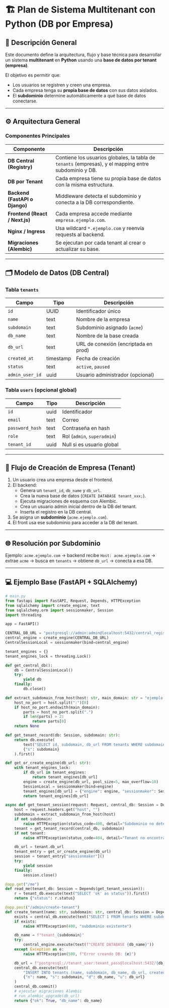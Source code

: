 # 🏗️ Plan de Sistema Multitenant con Python (DB por Empresa)

## 📘 Descripción General

Este documento define la arquitectura, flujo y base técnica para desarrollar un sistema **multitenant** en **Python** usando una **base de datos por tenant (empresa)**.

El objetivo es permitir que:

- Los usuarios se registren y creen una empresa.
- Cada empresa tenga su **propia base de datos** con sus datos aislados.
- El **subdominio** determine automáticamente a qué base de datos conectarse.

---

## ⚙️ Arquitectura General

### Componentes Principales

| Componente                     | Descripción                                                                                           |
| ------------------------------ | ----------------------------------------------------------------------------------------------------- |
| **DB Central (Registry)**      | Contiene los usuarios globales, la tabla de `tenants` (empresas), y el mapping entre subdominio y DB. |
| **DB por Tenant**              | Cada empresa tiene su propia base de datos con la misma estructura.                                   |
| **Backend (FastAPI o Django)** | Middleware detecta el subdominio y conecta a la DB correspondiente.                                   |
| **Frontend (React / Next.js)** | Cada empresa accede mediante `empresa.ejemplo.com`.                                                   |
| **Nginx / Ingress**            | Usa wildcard `*.ejemplo.com` y reenvía requests al backend.                                           |
| **Migraciones (Alembic)**      | Se ejecutan por cada tenant al crear o actualizar su base.                                            |

---

## 🗂️ Modelo de Datos (DB Central)

### Tabla `tenants`

| Campo           | Tipo      | Descripción                          |
| --------------- | --------- | ------------------------------------ |
| `id`            | UUID      | Identificador único                  |
| `name`          | text      | Nombre de la empresa                 |
| `subdomain`     | text      | Subdominio asignado (`acme`)         |
| `db_name`       | text      | Nombre de la base creada             |
| `db_url`        | text      | URL de conexión (encriptada en prod) |
| `created_at`    | timestamp | Fecha de creación                    |
| `status`        | text      | `active`, `paused`                   |
| `admin_user_id` | uuid      | Usuario administrador (opcional)     |

### Tabla `users` (opcional global)

| Campo           | Tipo | Descripción                 |
| --------------- | ---- | --------------------------- |
| `id`            | uuid | Identificador               |
| `email`         | text | Correo                      |
| `password_hash` | text | Contraseña en hash          |
| `role`          | text | Rol (`admin`, `superadmin`) |
| `tenant_id`     | uuid | Null si es usuario global   |

---

## 🚀 Flujo de Creación de Empresa (Tenant)

1. Un usuario crea una empresa desde el frontend.
2. El backend:
   - Genera un `tenant_id`, `db_name` y `db_url`.
   - Crea la nueva base de datos (`CREATE DATABASE tenant_xxx;`).
   - Ejecuta migraciones de esquema con Alembic.
   - Crea un usuario admin inicial dentro de la DB del tenant.
   - Inserta el registro en la DB central.
3. Se asigna un **subdominio** (`acme.ejemplo.com`).
4. El front usa ese subdominio para acceder a la DB del tenant.

---

## 🌐 Resolución por Subdominio

Ejemplo:
`acme.ejemplo.com` → backend recibe `Host: acme.ejemplo.com`
→ extrae `acme` → busca en `tenants` → obtiene `db_url` → conecta a esa DB.

---

## 💻 Ejemplo Base (FastAPI + SQLAlchemy)

```python
# main.py
from fastapi import FastAPI, Request, Depends, HTTPException
from sqlalchemy import create_engine, text
from sqlalchemy.orm import sessionmaker, Session
import threading

app = FastAPI()

CENTRAL_DB_URL = "postgresql://admin:admin@localhost:5432/central_registry"
central_engine = create_engine(CENTRAL_DB_URL)
CentralSessionLocal = sessionmaker(bind=central_engine)

tenant_engines = {}
tenant_engines_lock = threading.Lock()

def get_central_db():
    db = CentralSessionLocal()
    try:
        yield db
    finally:
        db.close()

def extract_subdomain_from_host(host: str, main_domain: str = "ejemplo.com"):
    host_no_port = host.split(":")[0]
    if host_no_port.endswith(main_domain):
        parts = host_no_port.split(".")
        if len(parts) > 2:
            return parts[0]
    return None

def get_tenant_record(db: Session, subdomain: str):
    return db.execute(
        text("SELECT id, subdomain, db_url FROM tenants WHERE subdomain=:s"),
        {"s": subdomain}
    ).first()

def get_or_create_engine(db_url: str):
    with tenant_engines_lock:
        if db_url in tenant_engines:
            return tenant_engines[db_url]
        engine = create_engine(db_url, pool_size=5, max_overflow=10)
        SessionLocal = sessionmaker(bind=engine)
        tenant_engines[db_url] = {"engine": engine, "sessionmaker": SessionLocal}
        return tenant_engines[db_url]

async def get_tenant_session(request: Request, central_db: Session = Depends(get_central_db)):
    host = request.headers.get("host", "")
    subdomain = extract_subdomain_from_host(host)
    if not subdomain:
        raise HTTPException(status_code=400, detail="Subdominio no detectado")
    tenant = get_tenant_record(central_db, subdomain)
    if not tenant:
        raise HTTPException(status_code=404, detail="Tenant no encontrado")

    db_url = tenant.db_url
    tenant_entry = get_or_create_engine(db_url)
    session = tenant_entry["sessionmaker"]()
    try:
        yield session
    finally:
        session.close()

@app.get("/me")
def read_me(tenant_db: Session = Depends(get_tenant_session)):
    r = tenant_db.execute(text("SELECT 'ok' as status")).first()
    return {"status": r.status}

@app.post("/admin/create-tenant")
def create_tenant(name: str, subdomain: str, central_db: Session = Depends(get_central_db)):
    exists = central_db.execute(text("SELECT 1 FROM tenants WHERE subdomain=:s"), {"s": subdomain}).first()
    if exists:
        raise HTTPException(400, "subdominio existente")

    db_name = f"tenant_{subdomain}"
    try:
        central_engine.execute(text(f"CREATE DATABASE {db_name}"))
    except Exception as e:
        raise HTTPException(500, f"Error creando DB: {e}")

    db_url = f"postgresql://tenant_user:tenant_pass@localhost:5432/{db_name}"
    central_db.execute(text(
        "INSERT INTO tenants (name, subdomain, db_name, db_url, created_at) VALUES (:n, :s, :d, :u, now())"),
        {"n": name, "s": subdomain, "d": db_name, "u": db_url}
    )
    central_db.commit()
    # ejecutar migraciones Alembic
    # run_alembic_upgrade(db_url)
    return {"ok": True, "db_name": db_name}
```
